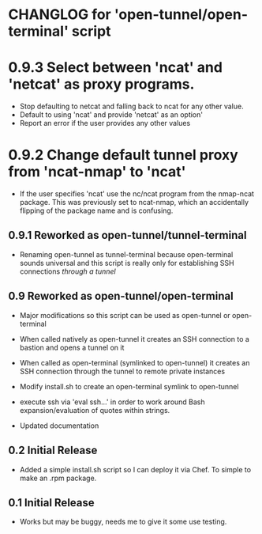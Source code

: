 # CHANGLOG for 'open-tunnel/open-terminal' script

# 0.9.3 Select between 'ncat' and 'netcat' as proxy programs.

* Stop defaulting to netcat and falling back to ncat for any other value.
* Default to using 'ncat' and provide 'netcat' as an option'
* Report an error if the user provides any other values

# 0.9.2 Change default tunnel proxy from 'ncat-nmap' to 'ncat'

* If the user specifies 'ncat' use the nc/ncat program from the nmap-ncat package.  This was previously set to ncat-nmap, which an accidentally flipping of the package name and is confusing.

## 0.9.1 Reworked as open-tunnel/tunnel-terminal

* Renaming open-tunnel as tunnel-terminal because open-terminal sounds universal and this script is really only for establishing SSH connections *through a tunnel*

## 0.9 Reworked as open-tunnel/open-terminal

* Major modifications so this script can be used as open-tunnel or open-terminal
* When called natively as open-tunnel it creates an SSH connection to a bastion and opens a tunnel on it
* When called as open-terminal (symlinked to open-tunnel) it creates an SSH connection through the tunnel to remote private instances

* Modify install.sh to create an open-terminal symlink to open-tunnel
* execute ssh via 'eval ssh...' in order to work around Bash expansion/evaluation of quotes within strings.
* Updated documentation

## 0.2 Initial Release

* Added a simple install.sh script so I can deploy it via Chef. To simple to make an .rpm package.

## 0.1 Initial Release

* Works but may be buggy, needs me to give it some use testing.

